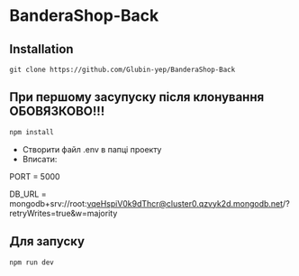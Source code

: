 # BanderaShop-Back

## Installation
```git
git clone https://github.com/Glubin-yep/BanderaShop-Back
```

## При першому засупуску після клонування ОБОВЯЗКОВО!!!
```sh
npm install
```
- Створити файл .env в папці проекту
- Вписати:

PORT = 5000

DB_URL = mongodb+srv://root:vqeHspiV0k9dThcr@cluster0.qzvyk2d.mongodb.net/?retryWrites=true&w=majority


## Для запуску
```sh
npm run dev
```
